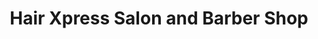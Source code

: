 ---
title: "Hair Xpress Salon and Barber Shop"
url: /fresh-meadows/hair-xpress-salon-and-barber-shop/
shop: hairdresser
---